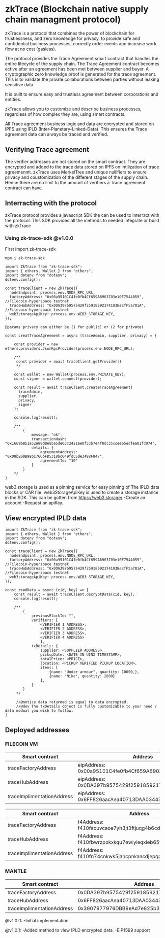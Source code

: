 # zkTrace (Blockchain native supply chain managment protocol)

zkTrace is a protocol that combines the power of blockchain for trustlessness, and zero knowledge for privacy, to provide safe and confidential business processes, correctly order events and increase work flow at no cost (gasless).

The protocol provides the Trace Agreement smart contract that handles the entire lifecycle of the supply chain. The Trace Agreement contract becomes active after an agreement has been met between supplier and buyer. A cryptographic zero knowledge proof is generated for the trace agreement. This is to validate the private collaborations between parties without leaking sensitive data.

It is built to ensure easy and trustless agreement between corporations and entities.

zkTrace allows you to customize and describe business processes, regardless of how complex they are, using smart contracts.

All Trace agreement business logic and data are encrypted and stored on IPFS using IPLD (Inter-Planetary-Linked-Data). This ensures the Trace agreement data can always be traced and verified.

## Verifying Trace agreement

The verifier addresses are not stored on the smart contract. They are encrypted and added to the trace data stored on IPFS on intilization of trace agreemenmt. zkTrace uses MerkelTree and unique nullifiers to ensure privacy and coustomization of the different stages of the supply chain. Hence there are no limit to the amount of verifiers a Trace agreement contract can have.

## Interracting with the protocol

zkTrace protocol provides a javascript SDK the can be used to interract with the protocol. This SDK provides all the methods to needed integrate or build with zkTrace

### Using zk-trace-sdk @v1.0.0

First import zk-trace-sdk

```
npm i zk-trace-sdk

```

```
import ZkTrace from "zk-trace-sdk";
import { ethers, Wallet } from "ethers";
import dotenv from "dotenv";
dotenv.config();

const traceClient = new ZkTrace({
  nodeEndpoint: process.env.NODE_RPC_URL,
  factoryAddress: "0x00a95101C4fe0fb4Cf659A6903703e10F7544059", //Filecoin-hyperspace testnet
  traceHubAddress: "0x0DA397b9575429f25918592174103EecfF5a781A", //Filecoin-hyperspace testnet
  web3storageApiKey: process.env.WEB3_STORAGE_KEY,
});

@params privacy can either be (1 for public) or (2 for private)

const creatTraceAgreement = async (traceAdmin, supplier, privacy) = {

    const provider = new ethers.providers.JsonRpcProvider(process.env.NODE_RPC_URL);

    /**
     const provider = await traceClient.getProvider()
     */

    const wallet = new Wallet(process.env.PRIVATE_KEY);
    const signer = wallet.connect(provider);

    const result = await traceClient.createTraceAgreement(
      traceAdmin,
      supplier,
      privacy,
      signer
    );

    console.log(result);

    /**
        {
            message: "ok",
            transactionHash: "0x1669b851a52e88d8e8ba5de03c24216e0f33b7e4f0dc35ccee65edfea81fd074",
            details: {
                agreementAddress: "0x09bE60B98b1766bFD5318bc649fdC5de3498F847",
                agreementId: "10"
            }
        }
    */
}

```

web3.storage is used as a pinning service for easy pinning of The IPLD data blocks or CAR file.
web3StorageApiKey is used to create a storage instance in the SDK. This can be gotten from https://web3.storage/
-Create an account
-Request an apiKey.

## View encrypted IPLD data

```
import ZkTrace from "zk-trace-sdk";
import { ethers, Wallet } from "ethers";
import dotenv from "dotenv";
dotenv.config();

const traceClient = new ZkTrace({
  nodeEndpoint: process.env.NODE_RPC_URL,
  factoryAddress: "0x00a95101C4fe0fb4Cf659A6903703e10F7544059", //Filecoin-hyperspace testnet
  traceHubAddress: "0x0DA397b9575429f25918592174103EecfF5a781A", //Filecoin-hyperspace testnet
  web3storageApiKey: process.env.WEB3_STORAGE_KEY,
});

const readData = async (cid, key) => {
    const result = await traceClient.decryptData(cid, key);
    console.log(result);

    /**
        {
            previousBlockId: "",
            verifiers: [
                <VERIFIER 1 ADDRESS>,
                <VERIFIER 2 ADDRESS>,
                <VERIFIER 3 ADDRESS>,
                <VERIFIER 4 ADDRESS>
                ],
            txDetails: {
                supplier: <SUPPLIER ADDRESS>,
                pickupDate: <DATE IN UINX TIMESTAMP>,
                totalPrice: <PRICE>,
                location: <PICKUP VERIFIED PICKUP LOCATION>,
                items: [
                    {name: "Under armour", quantity: 10000,},
                    {name: "Nike", quantity: 2000}
                ],
            }
        }
     */

     //@notice data returned is equal to data encrypted.
     //@dev The txDetails object is fully customizable to your need / data modual you wish to follow.
}

```

## Deployed addresses

### FILECOIN VM

| Smart contract             | Address                                                |
| -------------------------- | ------------------------------------------------------ |
| traceFactoryAddress        | eipAddress: 0x00a95101C4fe0fb4Cf659A6903703e10F7544059 |
| traceHubAddress            | eipAddress: 0x0DA397b9575429f25918592174103EecfF5a781A |
| traceImplimentationAddress | eipAddress: 0x6FF826aacAea40713DAA03443491f07Fc5A549CD |

| Smart contract             | Address                                                 |
| -------------------------- | ------------------------------------------------------- |
| traceFactoryAddress        | f4Address: f410facuvcaoe7yh3jt3ftjuqg4b6cd3viqczqyvs24y |
| traceHubAddress            | f4Address: f410fbwrzpokxkqu7ewiyleqxieb65t7vu6a2kxxrdrq |
| traceImplimentationAddress | f4Address: f410fn74cnkwk5jahcpnkancdjepqp7c2ksonv2q5x3i |

### MANTLE

| Smart contract             | Address                                    |
| -------------------------- | ------------------------------------------ |
| traceFactoryAddress        | 0x0DA397b9575429f25918592174103EecfF5a781A |
| traceHubAddress            | 0x6FF826aacAea40713DAA03443491f07Fc5A549CD |
| traceImplimentationAddress | 0x3907977976DBB9eAd7e825b3d34B5d0F97D22bC5 |

@v1.0.0:
-Initial implementation.

@v1.0.1:
-Added method to view IPLD encrypted data.
-EIP1599 support
